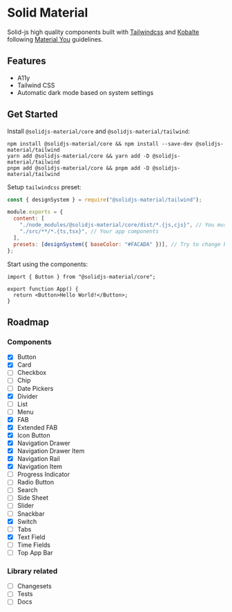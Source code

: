 # Solid Material

Solid-js high quality components built with [Tailwindcss](https://tailwindcss.com/) and [Kobalte](https://kobalte.dev/docs/core/overview/introduction) following [Material You](https://m3.material.io/) guidelines.

## Features

- A11y
- Tailwind CSS
- Automatic dark mode based on system settings

## Get Started

Install `@solidjs-material/core` and `@solidjs-material/tailwind`:

```
npm install @solidjs-material/core && npm install --save-dev @solidjs-material/tailwind
yarn add @solidjs-material/core && yarn add -D @solidjs-material/tailwind
pnpm add @solidjs-material/core && pnpm add -D @solidjs-material/tailwind
```

Setup `tailwindcss` preset:

```js
const { designSystem } = require("@solidjs-material/tailwind");

module.exports = {
  content: [
    "./node_modules/@solidjs-material/core/dist/*.{js,cjs}", // You must specify solid material core components
    "./src/**/*.{ts,tsx}", // Your app components
  ],
  presets: [designSystem({ baseColor: "#FACADA" })], // Try to change baseColor
};
```

Start using the components:

```tsx
import { Button } from "@solidjs-material/core";

export function App() {
  return <Button>Hello World!</Button>;
}
```

## Roadmap

### Components

- [x] Button
- [x] Card
- [ ] Checkbox
- [ ] Chip
- [ ] Date Pickers
- [x] Divider
- [ ] List
- [ ] Menu
- [x] FAB
- [x] Extended FAB
- [x] Icon Button
- [x] Navigation Drawer
- [x] Navigation Drawer Item
- [x] Navigation Rail
- [x] Navigation Item
- [ ] Progress Indicator
- [ ] Radio Button
- [ ] Search
- [ ] Side Sheet
- [ ] Slider
- [ ] Snackbar
- [x] Switch
- [ ] Tabs
- [x] Text Field
- [ ] Time Fields
- [ ] Top App Bar

### Library related

- [ ] Changesets
- [ ] Tests
- [ ] Docs
